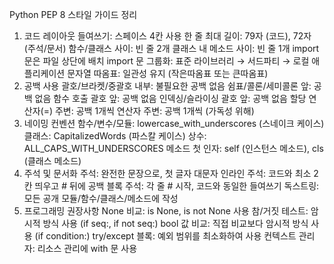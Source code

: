 Python PEP 8 스타일 가이드 정리
1. 코드 레이아웃
들여쓰기: 스페이스 4칸 사용
한 줄 최대 길이: 79자 (코드), 72자 (주석/문서)
함수/클래스 사이: 빈 줄 2개
클래스 내 메소드 사이: 빈 줄 1개
import 문은 파일 상단에 배치
import 문 그룹화: 표준 라이브러리 → 서드파티 → 로컬 애플리케이션
문자열 따옴표: 일관성 유지 (작은따옴표 또는 큰따옴표)
2. 공백 사용
괄호/브라켓/중괄호 내부: 불필요한 공백 없음
쉼표/콜론/세미콜론 앞: 공백 없음
함수 호출 괄호 앞: 공백 없음
인덱싱/슬라이싱 괄호 앞: 공백 없음
할당 연산자(=) 주변: 공백 1개씩
연산자 주변: 공백 1개씩 (가독성 위해)
3. 네이밍 컨벤션
함수/변수/모듈: lowercase_with_underscores (스네이크 케이스)
클래스: CapitalizedWords (파스칼 케이스)
상수: ALL_CAPS_WITH_UNDERSCORES
메소드 첫 인자: self (인스턴스 메소드), cls (클래스 메소드)
4. 주석 및 문서화
주석: 완전한 문장으로, 첫 글자 대문자
인라인 주석: 코드와 최소 2칸 띄우고 # 뒤에 공백
블록 주석: 각 줄 # 시작, 코드와 동일한 들여쓰기
독스트링: 모든 공개 모듈/함수/클래스/메소드에 작성
5. 프로그래밍 권장사항
None 비교: is None, is not None 사용
참/거짓 테스트: 암시적 방식 사용 (if seq:, if not seq:)
bool 값 비교: 직접 비교보다 암시적 방식 사용 (if condition:)
try/except 블록: 예외 범위를 최소화하여 사용
컨텍스트 관리자: 리소스 관리에 with 문 사용